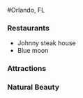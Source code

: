 #Orlando, FL

### Restaurants
- Johnny steak house
- Blue moon

### Attractions

### Natural Beauty
